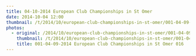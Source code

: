 ```yaml
---
title: 04-10-2014 European Club Championships in St Omer
date: 2014-10-04 12:00
thumbnail: /t/2014/10/european-club-championships-in-st-omer/001-04-09-2014-european-club-championships-in-st-omer-016.jpg
photos:
  - original: /2014/10/european-club-championships-in-st-omer/001-04-09-2014-european-club-championships-in-st-omer-016.jpg
    thumbnail: /t/2014/10/european-club-championships-in-st-omer/001-04-09-2014-european-club-championships-in-st-omer-016.jpg
    title: 001-04-09-2014 European Club Championships in St Omer 016
---
```

